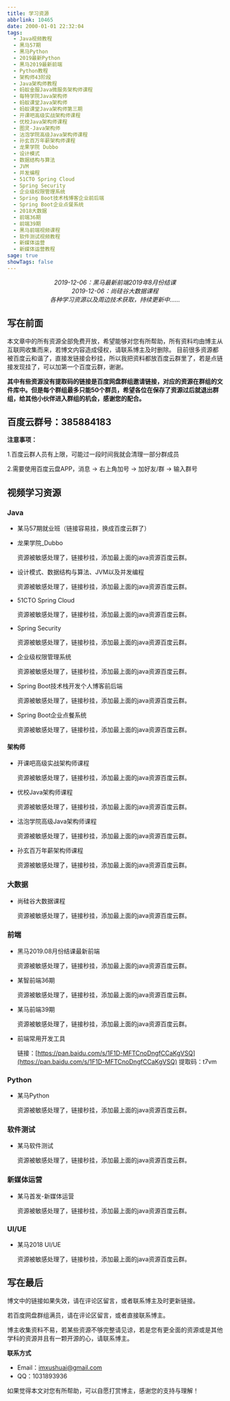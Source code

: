 ```yaml
---
title: 学习资源
abbrlink: 10465
date: 2000-01-01 22:32:04
tags:
  - Java视频教程
  - 黑马57期
  - 黑马Python
  - 2019最新Python
  - 黑马2019最新前端
  - Python教程
  - 架构师43阶段
  - Java架构师教程
  - 蚂蚁金服Java微服务架构师课程
  - 每特学院Java架构师
  - 蚂蚁课堂Java架构师
  - 蚂蚁课堂Java架构师第三期
  - 开课吧高级实战架构师课程
  - 优校Java架构师课程
  - 图灵-Java架构师
  - 沽泡学院高级Java架构师课程
  - 孙玄百万年薪架构师课程
  - 龙果学院 Dubbo
  - 设计模式
  - 数据结构与算法
  - JVM
  - 并发编程
  - 51CTO Spring Cloud
  - Spring Security
  - 企业级权限管理系统
  - Spring Boot技术栈博客企业前后端
  - Spring Boot企业点餐系统
  - 2018大数据
  - 前端36期
  - 前端39期
  - 黑马前端视频课程
  - 软件测试视频教程
  - 新媒体运营
  - 新媒体运营教程
sage: true
showTags: false
---
```


<center><i>2019-12-06：黑马最新前端2019年8月份结课</i></center>
<center><i>2019-12-06：尚硅谷大数据课程</i></center>
<center><i>各种学习资源以及周边技术获取，持续更新中......</i></center>

<!-- more -->

## 写在前面

本文章中的所有资源全部免费开放，希望能够对您有所帮助，所有资料均由博主从互联网收集而来，若博文内容造成侵权，请联系博主及时删除。
目前很多资源都被百度云和谐了，直接发链接会秒挂，所以我把资料都放百度云群里了，若是点链接发现挂了，可以加第一个百度云群，谢谢。

**其中有些资源没有提取码的链接是百度网盘群组邀请链接，对应的资源在群组的文件库中。但是每个群组最多只能50个群员，希望各位在保存了资源过后就退出群组，给其他小伙伴进入群组的机会，感谢您的配合。**

## 百度云群号：385884183
  
  **注意事项：**
  
  1.百度云群人员有上限，可能过一段时间我就会清理一部分群成员
  
  2.需要使用百度云盘APP，消息 -> 右上角加号 -> 加好友/群 -> 输入群号

## 视频学习资源

### Java

- 某马57期就业班（链接容易挂，换成百度云群了）


- 龙果学院_Dubbo

  资源被敏感处理了，链接秒挂，添加最上面的java资源百度云群。

- 设计模式、数据结构与算法、JVM以及并发编程

  资源被敏感处理了，链接秒挂，添加最上面的java资源百度云群。

- 51CTO Spring Cloud

  资源被敏感处理了，链接秒挂，添加最上面的java资源百度云群。

- Spring Security

  资源被敏感处理了，链接秒挂，添加最上面的java资源百度云群。

- 企业级权限管理系统

  资源被敏感处理了，链接秒挂，添加最上面的java资源百度云群。

- Spring Boot技术栈开发个人博客前后端

  资源被敏感处理了，链接秒挂，添加最上面的java资源百度云群。

- Spring Boot企业点餐系统

  资源被敏感处理了，链接秒挂，添加最上面的java资源百度云群。

#### 架构师

- 开课吧高级实战架构师课程

  资源被敏感处理了，链接秒挂，添加最上面的java资源百度云群。

- 优校Java架构师课程

  资源被敏感处理了，链接秒挂，添加最上面的java资源百度云群。

- 沽泡学院高级Java架构师课程

  资源被敏感处理了，链接秒挂，添加最上面的java资源百度云群。

- 孙玄百万年薪架构师课程

  资源被敏感处理了，链接秒挂，添加最上面的java资源百度云群。

### 大数据

- 尚硅谷大数据课程

  资源被敏感处理了，链接秒挂，添加最上面的java资源百度云群。

### 前端

- 黑马2019.08月份结课最新前端

  资源被敏感处理了，链接秒挂，添加最上面的java资源百度云群。

- 某智前端36期

  资源被敏感处理了，链接秒挂，添加最上面的java资源百度云群。

- 某马前端39期

  资源被敏感处理了，链接秒挂，添加最上面的java资源百度云群。

- 前端常用开发工具

  链接：[https://pan.baidu.com/s/1F1D-MFTCnoDngfCCaKgVSQ](https://pan.baidu.com/s/1F1D-MFTCnoDngfCCaKgVSQ)
  提取码：t7vm



### Python

- 某马Python

  资源被敏感处理了，链接秒挂，添加最上面的java资源百度云群。



### 软件测试

- 某马软件测试

  资源被敏感处理了，链接秒挂，添加最上面的java资源百度云群。



### 新媒体运营

- 某马首发-新媒体运营

  资源被敏感处理了，链接秒挂，添加最上面的java资源百度云群。


### UI/UE

- 某马2018 UI/UE

  资源被敏感处理了，链接秒挂，添加最上面的java资源百度云群。


## 写在最后

博文中的链接如果失效，请在评论区留言，或者联系博主及时更新链接。

若百度网盘群组满员，请在评论区留言，或者直接联系博主。

博主收集资料不易，若某些资源不够完整请见谅，若是您有更全面的资源或是其他学科的资源并且有一颗开源的心，请联系博主。

**联系方式**

- Email：imxushuai@gmail.com
- QQ：1031893936

如果觉得本文对您有所帮助，可以自愿打赏博主，感谢您的支持与理解！
